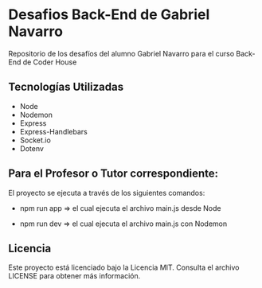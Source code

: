 # Desafios Back-End de Gabriel Navarro

Repositorio de los desafíos del alumno Gabriel Navarro para el curso Back-End de Coder House

## Tecnologías Utilizadas

- Node
- Nodemon
- Express
- Express-Handlebars
- Socket.io
- Dotenv

## Para el Profesor o Tutor correspondiente:

El proyecto se ejecuta a través de los siguientes comandos:

- npm run app => el cual ejecuta el archivo main.js desde Node

- npm run dev => el cual ejecuta el archivo main.js con Nodemon

## Licencia

Este proyecto está licenciado bajo la Licencia MIT. Consulta el archivo LICENSE para obtener más información.
